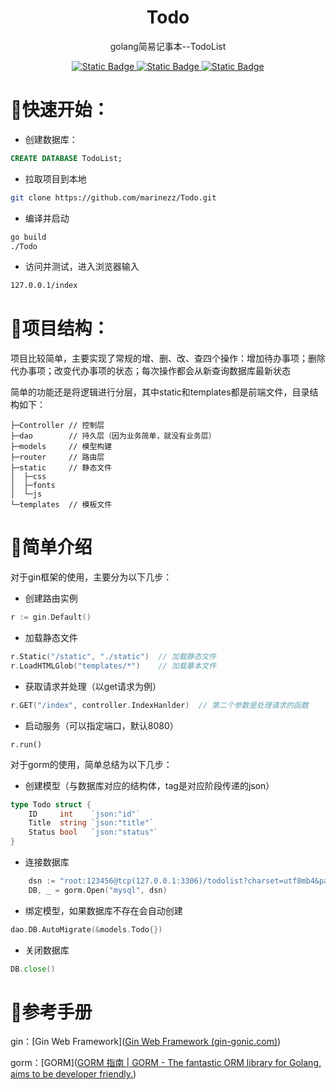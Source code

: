 <h1 align='center'>Todo</h1>

<center>
    golang简易记事本--TodoList
</center>

<p align="center">
    <a href="https://img.shields.io/badge/%E8%AF%AD%E8%A8%80-go-blue">
        <img alt="Static Badge" src="https://img.shields.io/badge/%E8%AF%AD%E8%A8%80-go-blue">
    </a>
    <a href="https://img.shields.io/badge/web%E6%A1%86%E6%9E%B6-gin-green">
        <img alt="Static Badge" src="https://img.shields.io/badge/web%E6%A1%86%E6%9E%B6-gin-green">
    </a>
    <a href="https://img.shields.io/badge/orm%E6%A1%86%E6%9E%B6-gorm-red">
        <img alt="Static Badge" src="https://img.shields.io/badge/orm%E6%A1%86%E6%9E%B6-gorm-red">
    </a>
</p>

# 🐣快速开始：

* 创建数据库：

```sql
CREATE DATABASE TodoList;
```

* 拉取项目到本地

```bash
git clone https://github.com/marinezz/Todo.git
```

* 编译并启动

```bash
go build
./Todo
```

* 访问并测试，进入浏览器输入

```bash
127.0.0.1/index
```



# 🐥项目结构：

​	项目比较简单，主要实现了常规的增、删、改、查四个操作：增加待办事项；删除代办事项；改变代办事项的状态；每次操作都会从新查询数据库最新状态

​	简单的功能还是将逻辑进行分层，其中static和templates都是前端文件，目录结构如下：

```
├─Controller // 控制层
├─dao   	 // 持久层（因为业务简单，就没有业务层）
├─models     // 模型构建
├─router	 // 路由层
├─static     // 静态文件
│  ├─css
│  ├─fonts
│  └─js
└─templates  // 模板文件 
```



# 🐤简单介绍

对于gin框架的使用，主要分为以下几步：

* 创建路由实例

```go
r := gin.Default()
```

* 加载静态文件

```go
r.Static("/static", "./static")  // 加载静态文件
r.LoadHTMLGlob("templates/*")    // 加载摹本文件
```

* 获取请求并处理（以get请求为例）

```go
r.GET("/index", controller.IndexHanlder)  // 第二个参数是处理请求的函数
```

* 启动服务（可以指定端口，默认8080）

```
r.run()
```



对于gorm的使用，简单总结为以下几步：

* 创建模型（与数据库对应的结构体，tag是对应阶段传递的json）

```go
type Todo struct {
	ID     int    `json:"id"`
	Title  string `json:"title"`
	Status bool   `json:"status"`
}
```

* 连接数据库

```go
	dsn := "root:123456@tcp(127.0.0.1:3306)/todolist?charset=utf8mb4&parseTime=True &loc=Local"
	DB, _ = gorm.Open("mysql", dsn)
```

* 绑定模型，如果数据库不存在会自动创建

```go
dao.DB.AutoMigrate(&models.Todo{})
```

* 关闭数据库

```go
DB.close()
```



# 🐔参考手册

gin：[Gin Web Framework]([Gin Web Framework (gin-gonic.com)](https://gin-gonic.com/zh-cn/))

gorm：[GORM]([GORM 指南 | GORM - The fantastic ORM library for Golang, aims to be developer friendly.](https://gorm.io/zh_CN/docs/index.html))
